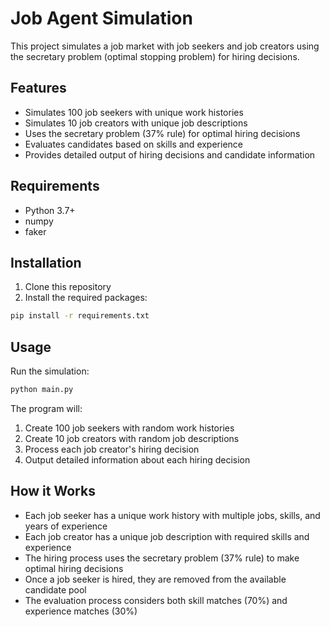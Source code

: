 # Job Agent Simulation

This project simulates a job market with job seekers and job creators using the secretary problem (optimal stopping problem) for hiring decisions.

## Features

- Simulates 100 job seekers with unique work histories
- Simulates 10 job creators with unique job descriptions
- Uses the secretary problem (37% rule) for optimal hiring decisions
- Evaluates candidates based on skills and experience
- Provides detailed output of hiring decisions and candidate information

## Requirements

- Python 3.7+
- numpy
- faker

## Installation

1. Clone this repository
2. Install the required packages:
```bash
pip install -r requirements.txt
```

## Usage

Run the simulation:
```bash
python main.py
```

The program will:
1. Create 100 job seekers with random work histories
2. Create 10 job creators with random job descriptions
3. Process each job creator's hiring decision
4. Output detailed information about each hiring decision

## How it Works

- Each job seeker has a unique work history with multiple jobs, skills, and years of experience
- Each job creator has a unique job description with required skills and experience
- The hiring process uses the secretary problem (37% rule) to make optimal hiring decisions
- Once a job seeker is hired, they are removed from the available candidate pool
- The evaluation process considers both skill matches (70%) and experience matches (30%) 